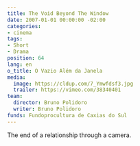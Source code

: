 ```yaml
---
title: The Void Beyond The Window
date: 2007-01-01 00:00:00 -02:00
categories:
- cinema
tags:
- Short
- Drama
position: 64
lang: en
o_title: O Vazio Além da Janela
media:
  image: https://cldup.com/7_Ymwfdsf3.jpg
  trailer: https://vimeo.com/38340401
team:
  director: Bruno Polidoro
  writer: Bruno Polidoro
funds: Fundoprocultura de Caxias do Sul
---
```


The end of a relationship through a camera.
